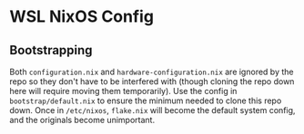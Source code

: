 # WSL NixOS Config


## Bootstrapping
Both `configuration.nix` and `hardware-configuration.nix` are ignored by the repo 
so they don't have to be interfered with (though cloning the repo down here will
require moving them temporarily). Use the config in `bootstrap/default.nix` to
ensure the minimum needed to clone this repo down. Once in `/etc/nixos`, `flake.nix`
will become the default system config, and the originals become unimportant.
